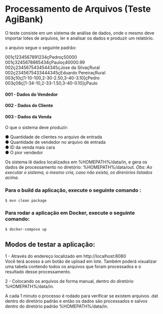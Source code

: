 # Processamento de Arquivos (Teste AgiBank)
O teste consiste em um sistema de análise de dados, onde o mesmo deve importar lotes de arquivos, ler e analisar os dados e produzir um relatório.

o arquivo segue o seguinte padrão:

001ç1234567891234çPedroç50000 <br/>
001ç3245678865434çPauloç40000.99 <br/>
002ç2345675434544345çJose da SilvaçRural <br/>
002ç2345675433444345çEduardo PereiraçRural <br/>
003ç10ç[1-10-100,2-30-2.50,3-40-3.10]çPedro <br/>
003ç08ç[1-34-10,2-33-1.50,3-40-0.10]çPaulo <br/>

#### 001  - Dados do Vendedor ####
#### 002  - Dados do Cliente ####
#### 003  - Dados da Venda ####

O que o sistema deve produzir:

● Quantidade de clientes no arquivo de entrada <br/>
● Quantidade de vendedor no arquivo de entrada <br/>
● ID da venda mais cara <br/>
● O pior vendedor <br/>

Os sistema lê dados localizados em %HOMEPATH%/data/in, e gera os dados de processamento no diretório: %HOMEPATH%/data/out.
*Obs: Ao executar o sistema, o mesmo cria, caso não exista, os direrórios listados acima.*

### Para o build da aplicação, execute o seguinte comando :
```sh
$ mvn clean package
```
### Para rodar a aplicação em Docker, execute o seguinte comando:
```sh
$ docker-compose up
```
## Modos de testar a aplicação:
1 - Através do endereço localizado em http://localhost:8080 
<br/> Você terá acesso a um botão de upload em lote.
Também poderá visualizar uma tabela contendo todos os arquivos que foram processados e o resultado desse processamento.

2 - Colocando os arquivos de forma manual, dentro do diretório %HOMEPATH%/data/in.

A cada 1 minuto o processo é rodado para verificar se existem arquivos .dat dentro do diretório padrão e então os dados são processados e salvos
dentro do diretório padrão %HOMEPATH%/data/in.
